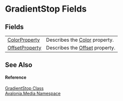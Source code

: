 # GradientStop Fields




## Fields
<table>
<tr>
<td><a href="F_Avalonia_Media_GradientStop_ColorProperty">ColorProperty</a></td>
<td>Describes the <a href="P_Avalonia_Media_GradientStop_Color">Color</a> property.</td>
</tr>
<tr>
<td><a href="F_Avalonia_Media_GradientStop_OffsetProperty">OffsetProperty</a></td>
<td>Describes the <a href="P_Avalonia_Media_GradientStop_Offset">Offset</a> property.</td>
</tr>
</table>

## See Also


#### Reference
<a href="T_Avalonia_Media_GradientStop">GradientStop Class</a>  
<a href="N_Avalonia_Media">Avalonia.Media Namespace</a>  
